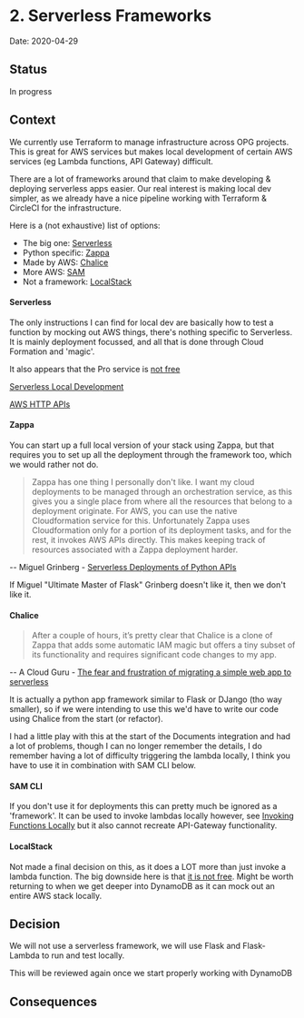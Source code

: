 # 2. Serverless Frameworks

Date: 2020-04-29

## Status

In progress

## Context

We currently use Terraform to manage infrastructure across OPG projects. This is great for AWS services but
makes local development of certain AWS services (eg Lambda functions, API Gateway) difficult.

There are a lot of frameworks around that claim to make developing & deploying serverless apps easier. Our real interest
is making local dev simpler, as we already have a nice pipeline working with Terraform & CircleCI for the infrastructure.

Here is a (not exhaustive) list of options:
* The big one: [Serverless](https://www.serverless.com/)
* Python specific: [Zappa](https://github.com/Miserlou/Zappa)
* Made by AWS: [Chalice](https://chalice.readthedocs.io/en/latest/)
* More AWS: [SAM](https://github.com/awslabs/serverless-application-model)
* Not a framework: [LocalStack]()

#### Serverless

The only instructions I can find for local dev are basically how to test a function by mocking out AWS things, there's
nothing specific to Serverless. It is mainly deployment focussed, and all that is done through Cloud Formation and 'magic'.

It also appears that the Pro service is [not free](https://www.serverless.com/pricing/)

[Serverless Local Development](https://www.serverless.com/blog/serverless-local-development/)

[AWS HTTP APIs](https://www.serverless.com/aws-http-apis/)


#### Zappa

You can start up a full local version of your stack using Zappa, but that requires you to set up all the deployment
through the framework too, which we would rather not do.


>Zappa has one thing I personally don't like. I want my cloud deployments to be managed through an orchestration service, as this gives you a single place from where all the resources that belong to a deployment originate. For AWS, you can use the native Cloudformation service for this. Unfortunately Zappa uses Cloudformation only for a portion of its deployment tasks, and for the rest, it invokes AWS APIs directly. This makes keeping track of resources associated with a Zappa deployment harder.

-- Miguel Grinberg - [Serverless Deployments of Python APIs](https://blog.miguelgrinberg.com/post/serverless-deployments-of-python-apis#comments)

If Miguel "Ultimate Master of Flask" Grinberg doesn't like it, then we don't like it.

#### Chalice

>After a couple of hours, it’s pretty clear that Chalice is a clone of Zappa that adds some automatic IAM magic but offers a tiny subset of its functionality and requires significant code changes to my app.

-- A Cloud Guru - [The fear and frustration of migrating a simple web app to serverless](https://read.acloud.guru/adventures-in-migrating-to-serverless-a63556b39042)

It is actually a python app framework similar to Flask or DJango (tho way smaller), so if we were intending to use this
we'd have to write our code using Chalice from the start (or refactor).

I had a little play with this at the start of the Documents integration and had a lot of problems, though I can no longer
remember the details, I do remember having a lot of difficulty triggering the lambda locally, I think you have to use it
in combination with SAM CLI below.

#### SAM CLI

If you don't use it for deployments this can pretty much be ignored as a 'framework'. It can be used to invoke lambdas
locally however, see [Invoking Functions Locally](https://docs.aws.amazon.com/serverless-application-model/latest/developerguide/serverless-sam-cli-using-invoke.html)
but it also cannot recreate API-Gateway functionality.

#### LocalStack

Not made a final decision on this, as it does a LOT more than just invoke a lambda function. The big downside here
is that [it is not free](https://localstack.cloud/#pricing). Might be worth returning to when we get deeper into DynamoDB
as it can mock out an entire AWS stack locally.

## Decision

We will not use a serverless framework, we will use Flask and Flask-Lambda to run and test locally.

This will be reviewed again once we start properly working with DynamoDB

## Consequences


